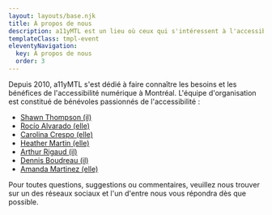 ```yaml
---
layout: layouts/base.njk
title: À propos de nous
description: a11yMTL est un lieu où ceux qui s'intéressent à l'accessibilité numérique peuvent se réunir et apprendre.
templateClass: tmpl-event
eleventyNavigation:
  key: À propos de nous
  order: 3
---
```


Depuis 2010, a11yMTL s'est dédié à faire connaître les besoins et les bénéfices de l'accessibilité numérique à Montréal. L'équipe d'organisation est constitué de bénévoles passionnés de l'accessibilité :

- [Shawn Thompson (il)](https://www.linkedin.com/in/shawn-thompson-aba0159b/)
- [Rocío Alvarado (elle)](https://www.linkedin.com/in/rocioalvarado/)
- [Carolina Crespo (elle)](https://www.linkedin.com/in/carolina-crespo-cpwa-a1a36467/)
- [Heather Martin (elle)](https://www.linkedin.com/in/martinheather/)
- [Arthur Rigaud (il)](https://www.linkedin.com/in/arthurrigaud/)
- [Dennis Boudreau (il)](https://www.linkedin.com/in/dboudreau)
- [Amanda Martinez (elle)](https://www.linkedin.com/in/amanda-martinez-b6287889/)

Pour toutes questions, suggestions ou commentaires, veuillez nous trouver sur un des réseaux sociaux et l'un d'entre nous vous répondra dès que possible.
